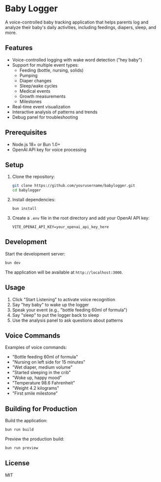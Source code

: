 # Baby Logger

A voice-controlled baby tracking application that helps parents log and analyze their baby's daily activities, including feedings, diapers, sleep, and more.

## Features

- Voice-controlled logging with wake word detection ("hey baby")
- Support for multiple event types:
  - Feeding (bottle, nursing, solids)
  - Pumping
  - Diaper changes
  - Sleep/wake cycles
  - Medical events
  - Growth measurements
  - Milestones
- Real-time event visualization
- Interactive analysis of patterns and trends
- Debug panel for troubleshooting

## Prerequisites

- Node.js 18+ or Bun 1.0+
- OpenAI API key for voice processing

## Setup

1. Clone the repository:
   ```bash
   git clone https://github.com/yourusername/babylogger.git
   cd babylogger
   ```

2. Install dependencies:
   ```bash
   bun install
   ```

3. Create a `.env` file in the root directory and add your OpenAI API key:
   ```
   VITE_OPENAI_API_KEY=your_openai_api_key_here
   ```

## Development

Start the development server:
```bash
bun dev
```

The application will be available at `http://localhost:3000`.

## Usage

1. Click "Start Listening" to activate voice recognition
2. Say "hey baby" to wake up the logger
3. Speak your event (e.g., "bottle feeding 60ml of formula")
4. Say "sleep" to put the logger back to sleep
5. Use the analysis panel to ask questions about patterns

## Voice Commands

Examples of voice commands:
- "Bottle feeding 60ml of formula"
- "Nursing on left side for 15 minutes"
- "Wet diaper, medium volume"
- "Started sleeping in the crib"
- "Woke up, happy mood"
- "Temperature 98.6 Fahrenheit"
- "Weight 4.2 kilograms"
- "First smile milestone"

## Building for Production

Build the application:
```bash
bun run build
```

Preview the production build:
```bash
bun run preview
```

## License

MIT